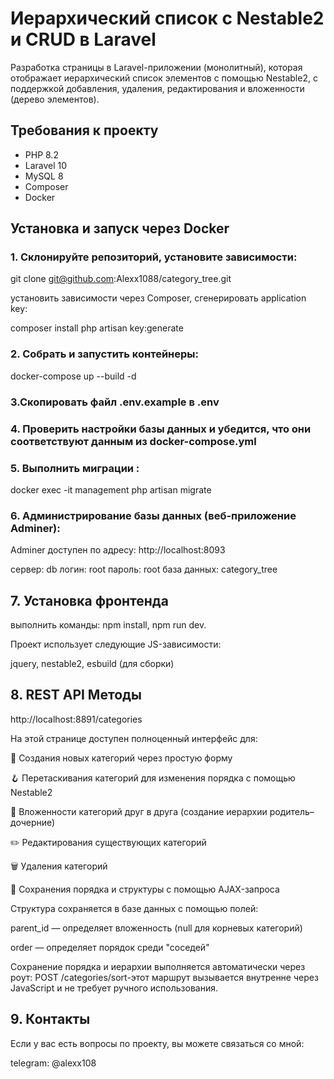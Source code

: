 # Иерархический список с Nestable2 и CRUD в Laravel
Разработка страницы в Laravel-приложении (монолитный), которая отображает иерархический список элементов с помощью Nestable2, с поддержкой добавления, удаления, редактирования и вложенности (дерево элементов).

## Требования к проекту

- PHP 8.2
- Laravel 10
- MySQL 8
- Composer
- Docker

## Установка и запуск через Docker

### 1. Склонируйте репозиторий, установите зависимости:

git clone git@github.com:Alexx1088/category_tree.git

установить зависимости через Composer, сгенерировать application key:

composer install
php artisan key:generate

### 2.  Собрать и запустить контейнеры:

docker-compose up --build -d

### 3.Скопировать файл .env.example в .env

### 4. Проверить настройки базы данных и убедится, что они соответствуют данным из docker-compose.yml

### 5. Выполнить миграции :

docker exec -it management php artisan migrate 

### 6. Администрирование базы данных (веб-приложение Adminer):

Adminer доступен по адресу: http://localhost:8093

сервер: db
логин: root
пароль: root
база данных: category_tree

## 7. Установка фронтенда

выполнить команды: npm install, npm run dev.

Проект использует следующие JS-зависимости:

jquery, nestable2, esbuild (для сборки)

## 8. REST API Методы

http://localhost:8891/categories 

На этой странице доступен полноценный интерфейс для:

📝 Создания новых категорий через простую форму

🪝 Перетаскивания категорий для изменения порядка с помощью Nestable2

🧩 Вложенности категорий друг в друга (создание иерархии родитель–дочерние)

✏️ Редактирования существующих категорий

🗑️ Удаления категорий

💾 Сохранения порядка и структуры с помощью AJAX-запроса

Структура сохраняется в базе данных с помощью полей:

parent_id — определяет вложенность (null для корневых категорий)

order — определяет порядок среди "соседей"

Сохранение порядка и иерархии выполняется автоматически через роут: POST /categories/sort-этот маршрут вызывается внутренне через JavaScript и не требует ручного использования.

## 9. Контакты

Если у вас есть вопросы по проекту, вы можете связаться со мной:

telegram: @alexx108
